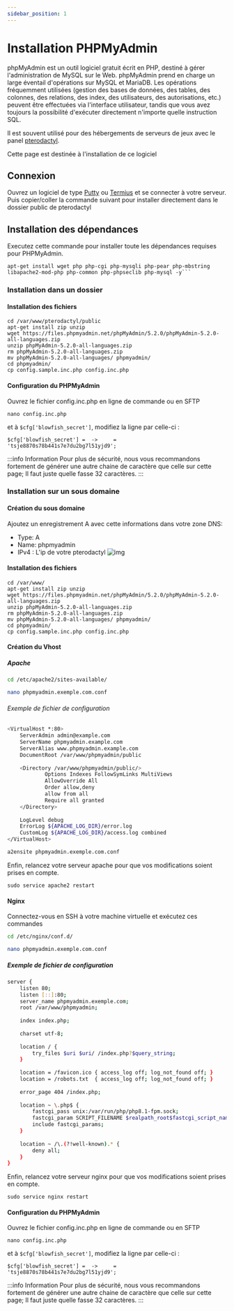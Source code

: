 ```yaml
---
sidebar_position: 1
---
```


# Installation PHPMyAdmin

phpMyAdmin est un outil logiciel gratuit écrit en PHP, destiné à gérer l'administration de MySQL sur le Web. phpMyAdmin prend en charge un large éventail d'opérations sur MySQL et MariaDB. Les opérations fréquemment utilisées (gestion des bases de données, des tables, des colonnes, des relations, des index, des utilisateurs, des autorisations, etc.) peuvent être effectuées via l'interface utilisateur, tandis que vous avez toujours la possibilité d'exécuter directement n'importe quelle instruction SQL.

Il est souvent utilisé pour des hébergements de serveurs de jeux avec le panel [pterodactyl](../../modules/game/Pterodactyl).

Cette page est destinée à l'installation de ce logiciel

## Connexion 
Ouvrez un logiciel de type [Putty](https://www.puttygen.com/) ou [Termius](https://termius.com/) et se connecter à votre serveur. Puis copier/coller la commande suivant pour installer directement dans le dossier public de pterodactyl

## Installation des dépendances
Executez cette commande pour installer toute les dépendances requises pour PHPMyAdmin.
```
apt-get install wget php php-cgi php-mysqli php-pear php-mbstring libapache2-mod-php php-common php-phpseclib php-mysql -y```
```
### Installation dans un dossier

#### Installation des fichiers

```
cd /var/www/pterodactyl/public
apt-get install zip unzip
wget https://files.phpmyadmin.net/phpMyAdmin/5.2.0/phpMyAdmin-5.2.0-all-languages.zip
unzip phpMyAdmin-5.2.0-all-languages.zip
rm phpMyAdmin-5.2.0-all-languages.zip
mv phpMyAdmin-5.2.0-all-languages/ phpmyadmin/
cd phpmyadmin/
cp config.sample.inc.php config.inc.php
```
#### Configuration du PHPMyAdmin

Ouvrez le fichier config.inc.php en ligne de commande ou en SFTP 
```
nano config.inc.php
```
et à `$cfg['blowfish_secret']`, modifiez la ligne par celle-ci : 

`$cfg['blowfish_secret'] =  ->     = 'tsje8870s78b441s7e7du2bg7l51yjd9';`

:::info Information
Pour plus de sécurité, nous vous recommandons fortement de générer une autre chaine de caractère que celle sur cette page; Il faut juste quelle fasse 32 caractères.
:::

### Installation sur un sous domaine
#### Création du sous domaine
Ajoutez un enregistrement A avec cette informations dans votre zone DNS:
- Type: A
- Name: phpmyadmin
- IPv4 : L'ip de votre pterodactyl
![img](https://media.discordapp.net/attachments/475073153509490689/1040939792348749874/image.png)
#### Installation des fichiers

```
cd /var/www/
apt-get install zip unzip
wget https://files.phpmyadmin.net/phpMyAdmin/5.2.0/phpMyAdmin-5.2.0-all-languages.zip
unzip phpMyAdmin-5.2.0-all-languages.zip
rm phpMyAdmin-5.2.0-all-languages.zip
mv phpMyAdmin-5.2.0-all-languages/ phpmyadmin/
cd phpmyadmin/
cp config.sample.inc.php config.inc.php
```
#### Création du Vhost
##### Apache
```bash
cd /etc/apache2/sites-available/
```
```bash
nano phpmyadmin.exemple.com.conf
```

###### Exemple de fichier de configuration
```bash
<VirtualHost *:80>
    ServerAdmin admin@example.com
    ServerName phpmyadmin.example.com
    ServerAlias www.phpmyadmin.example.com
    DocumentRoot /var/www/phpmyadmin/public
     
    <Directory /var/www/phpmyadmin/public/>
            Options Indexes FollowSymLinks MultiViews
            AllowOverride All
            Order allow,deny
            allow from all
            Require all granted
    </Directory>
     
    LogLevel debug
    ErrorLog ${APACHE_LOG_DIR}/error.log
    CustomLog ${APACHE_LOG_DIR}/access.log combined
</VirtualHost>
```
```dockerfile
a2ensite phpmyadmin.exemple.com.conf
```
Enfin, relancez votre serveur apache pour que vos modifications soient prises en compte.

```sudo service apache2 restart```

#### Nginx
Connectez-vous en SSH à votre machine virtuelle et exécutez ces commandes
```bash
cd /etc/nginx/conf.d/
```
```bash
nano phpmyadmin.exemple.com.conf
```
##### Exemple de fichier de configuration
```bash
server {
    listen 80;
    listen [::]:80;
    server_name phpmyadmin.exemple.com;
    root /var/www/phpmyadmin;
 
    index index.php;
 
    charset utf-8;
 
    location / {
        try_files $uri $uri/ /index.php?$query_string;
    }
 
    location = /favicon.ico { access_log off; log_not_found off; }
    location = /robots.txt  { access_log off; log_not_found off; }
 
    error_page 404 /index.php;
 
    location ~ \.php$ {
        fastcgi_pass unix:/var/run/php/php8.1-fpm.sock;
        fastcgi_param SCRIPT_FILENAME $realpath_root$fastcgi_script_name;
        include fastcgi_params;
    }
 
    location ~ /\.(?!well-known).* {
        deny all;
    }
}
```

Enfin, relancez votre serveur nginx pour que vos modifications soient prises en compte.

```sudo service nginx restart```
#### Configuration du PHPMyAdmin

Ouvrez le fichier config.inc.php en ligne de commande ou en SFTP
```
nano config.inc.php
```
et à `$cfg['blowfish_secret']`, modifiez la ligne par celle-ci :

`$cfg['blowfish_secret'] =  ->     = 'tsje8870s78b441s7e7du2bg7l51yjd9';`

:::info Information
Pour plus de sécurité, nous vous recommandons fortement de générer une autre chaine de caractère que celle sur cette page; Il faut juste quelle fasse 32 caractères.
:::
